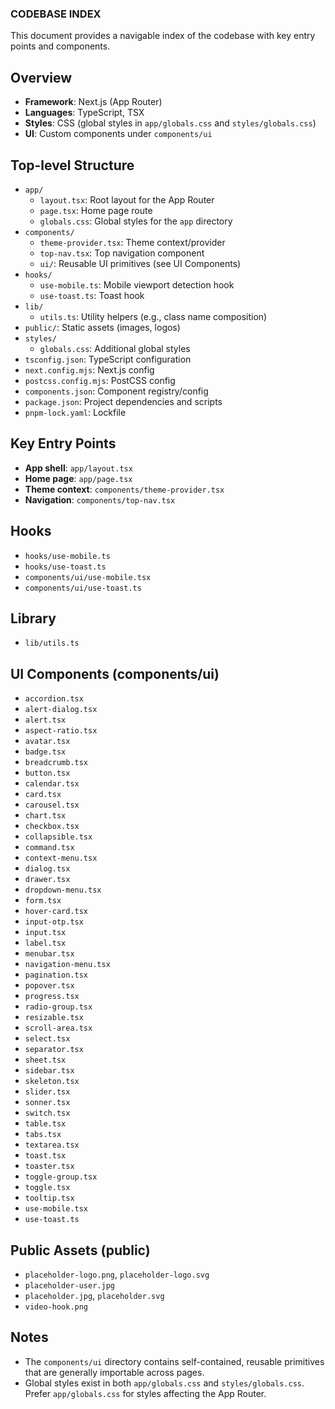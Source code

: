 ### CODEBASE INDEX

This document provides a navigable index of the codebase with key entry points and components.

## Overview
- **Framework**: Next.js (App Router)
- **Languages**: TypeScript, TSX
- **Styles**: CSS (global styles in `app/globals.css` and `styles/globals.css`)
- **UI**: Custom components under `components/ui`

## Top-level Structure
- `app/`
  - `layout.tsx`: Root layout for the App Router
  - `page.tsx`: Home page route
  - `globals.css`: Global styles for the `app` directory
- `components/`
  - `theme-provider.tsx`: Theme context/provider
  - `top-nav.tsx`: Top navigation component
  - `ui/`: Reusable UI primitives (see UI Components)
- `hooks/`
  - `use-mobile.ts`: Mobile viewport detection hook
  - `use-toast.ts`: Toast hook
- `lib/`
  - `utils.ts`: Utility helpers (e.g., class name composition)
- `public/`: Static assets (images, logos)
- `styles/`
  - `globals.css`: Additional global styles
- `tsconfig.json`: TypeScript configuration
- `next.config.mjs`: Next.js config
- `postcss.config.mjs`: PostCSS config
- `components.json`: Component registry/config
- `package.json`: Project dependencies and scripts
- `pnpm-lock.yaml`: Lockfile

## Key Entry Points
- **App shell**: `app/layout.tsx`
- **Home page**: `app/page.tsx`
- **Theme context**: `components/theme-provider.tsx`
- **Navigation**: `components/top-nav.tsx`

## Hooks
- `hooks/use-mobile.ts`
- `hooks/use-toast.ts`
- `components/ui/use-mobile.tsx`
- `components/ui/use-toast.ts`

## Library
- `lib/utils.ts`

## UI Components (components/ui)
- `accordion.tsx`
- `alert-dialog.tsx`
- `alert.tsx`
- `aspect-ratio.tsx`
- `avatar.tsx`
- `badge.tsx`
- `breadcrumb.tsx`
- `button.tsx`
- `calendar.tsx`
- `card.tsx`
- `carousel.tsx`
- `chart.tsx`
- `checkbox.tsx`
- `collapsible.tsx`
- `command.tsx`
- `context-menu.tsx`
- `dialog.tsx`
- `drawer.tsx`
- `dropdown-menu.tsx`
- `form.tsx`
- `hover-card.tsx`
- `input-otp.tsx`
- `input.tsx`
- `label.tsx`
- `menubar.tsx`
- `navigation-menu.tsx`
- `pagination.tsx`
- `popover.tsx`
- `progress.tsx`
- `radio-group.tsx`
- `resizable.tsx`
- `scroll-area.tsx`
- `select.tsx`
- `separator.tsx`
- `sheet.tsx`
- `sidebar.tsx`
- `skeleton.tsx`
- `slider.tsx`
- `sonner.tsx`
- `switch.tsx`
- `table.tsx`
- `tabs.tsx`
- `textarea.tsx`
- `toast.tsx`
- `toaster.tsx`
- `toggle-group.tsx`
- `toggle.tsx`
- `tooltip.tsx`
- `use-mobile.tsx`
- `use-toast.ts`

## Public Assets (public)
- `placeholder-logo.png`, `placeholder-logo.svg`
- `placeholder-user.jpg`
- `placeholder.jpg`, `placeholder.svg`
- `video-hook.png`

## Notes
- The `components/ui` directory contains self-contained, reusable primitives that are generally importable across pages.
- Global styles exist in both `app/globals.css` and `styles/globals.css`. Prefer `app/globals.css` for styles affecting the App Router.


